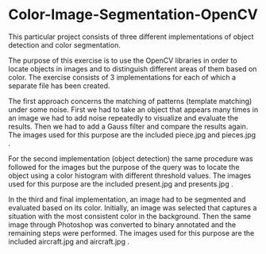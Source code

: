 # Color-Image-Segmentation-OpenCV
This particular project consists of three different implementations of object detection and color segmentation.

The purpose of this exercise is to use the OpenCV libraries in order to locate objects in images and to distinguish different areas of them based on color. The exercise consists of 3 implementations for each of which a separate file has been created.

The first approach concerns the matching of patterns (template matching) under some noise. First we had to take an object that appears many times in an image we had to add noise repeatedly to visualize and evaluate the results. Then we had to add a Gauss filter and compare the results again. The images used for this purpose are the included piece.jpg and pieces.jpg .

For the second implementation (object detection) the same procedure was followed for the images but the purpose of the query was to locate the object using a color histogram with different threshold values. The images used for this purpose are the included present.jpg and presents.jpg .

In the third and final implementation, an image had to be segmented and evaluated based on its color. Initially, an image was selected that captures a situation with the most consistent color in the background. Then the same image through Photoshop was converted to binary annotated and the remaining steps were performed. The images used for this purpose are the included aircraft.jpg and aircraft.jpg .
